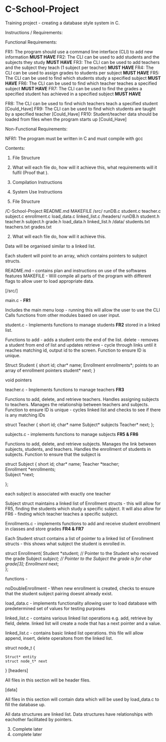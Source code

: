 # C-School-Project
Training project - creating a database style system in C.

Instructions / Requirements:

Functional Requirements:

FR1: The program should use a command line interface (CLI) to add new information **MUST HAVE**
FR2: The CLI can be used to add students and the subjects they study **MUST HAVE**
FR3: The CLI can be used to add teachers and the subject they teach (1 subject per teacher) **MUST HAVE**
FR4: The CLI can be used to assign grades to students per subject **MUST HAVE**
FR5: The CLI can be used to find which students study a specified subject **MUST HAVE**
FR6: The CLI can be used to find which teacher teaches a specified subject **MUST HAVE**
FR7: The CLI can be used to find the grades a specified student has achieved in a specified subject **MUST HAVE**

FR8: The CLI can be used to find which teachers teach a specified student [Could_Have]
FR9: The CLI can be used to find which students are taught by a specified teacher [Could_Have]
FR10: Student/teacher data should be loaded from files when the program starts up [Could_Have]

Non-Functional Requirements:

NFR1: The program must be written in C and must compile with gcc 


Contents:

1. File Structure
2. What will each file do, how will it achieve this, what requirements will it fulfil (Proof that ).
3. Compilation Instructions
4. System Use Instructions


1. File Structure

/C-School-Project 
    README.md
    MAKEFILE
    /src/
        runDB.c
        student.c
        teacher.c
        subject.c
        enrollment.c
        load_data.c
        linked_list.c
    /headers/ 
        runDB.h
        student.h
        teacher.h
        subject.h 
        grade.h
        load_data.h 
        linked_list.h
    /data/
        students.txt
        teachers.txt
        grades.txt


2. What will each file do, how will it achieve this. 

Data will be organised similar to a linked list. 

Each student will point to an array, which contains pointers to subject structs.


README.md - contains plan and instructions on use of the softwares features
MAKEFILE - Will compile all parts of the program with different flags to allow user to load appropriate data.

[/src/]

main.c - **FR1**

Includes the main menu loop - running this will allow the user to use the CLI
Calls functions from other modules based on user input.


student.c - Implements functions to manage students **FR2** stored in a linked list.

Functions to 
add - adds a student onto the end of the list.
delete - removes a student from end of list and updates 
retrieve - cycle through links until it reaches matching id, output id to the screen.
Function to ensure ID is unique.

Struct Student { 
    short id;
    char* name;
    Enrollment enrollments*; points to an array of enrollment pointers
    student* next;
}




void pointers


teacher.c - Implements functions to manage teachers **FR3**

Functions to add, delete, and retrieve teachers.
Handles assigning subjects to teachers.
Manages the relationship between teachers and subjects.
Function to ensure ID is unique - cycles linked list and checks to see if there is any matching IDs

struct Teacher {
    short id;
    char* name
    Subject* subjects
    Teacher* next;
};

subjects.c - implements functions to manage subjects **FR5 & FR6**

Functions to add, delete, and retrieve subjects.
Manages the link between subjects, students, and teachers.
Handles the enrollment of students in subjects.
Function to ensure that the subject is

struct Subject {
    short id;
    char* name;
    Teacher *teacher;       
    Enrollment *enrollments;     
    Subject *next;     

};

each subject is associated with exactly one teacher


Subject struct maintains a linked list of Enrollment structs - this will allow for FR5, finding the students which study a specific subject. 
It will also allow for FR6 - finding which teacher teaches a specific subject. 



Enrollments.c - implements functions to add and receive student enrollment in classes and store grades **FR4 & FR7**

Each Student struct contains a list of pointer to a linked list of Enrollment structs - this shows what subject the student is enrolled in.


struct Enrollment{
    Student *student;   // Pointer to the Student who received the grade
    Subject *subject;   // Pointer to the Subject the grade is for
    char grade[3]; 
    Enrollment* next;     
};

functions -

noDoubleEnrollment - When new enrollment is created, checks to ensure that the student subject pairing doesnt already exist.


load_data.c - implements functionality allowing user to load database with predetermined set of values for testing purposes

linked_list.c - contains various linked list operations e.g. add, retrieve by field, delete. 
linked list will create a node that has a next pointer and a value.

linked_list.c - contains basic linked list operations.
this file will allow append, insert, delete operaitons from the linked list.

struct node_t {
    
    Struct* entity
    struct node_t* next
}
[headers]

All files in this section will be header files.


[data]

All files in this section will contain data which will be used by load_data.c to fill the database up.

All data structures are linked list.
Data structures have relationships with eachother facilitated by pointers.


3. Complete later
4. complete later


